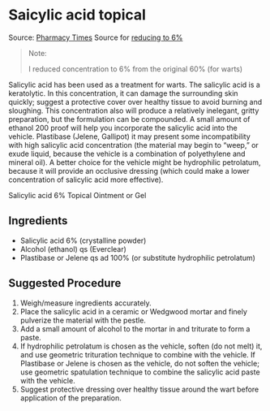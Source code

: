 # Saicylic acid topical

Source: [Pharmacy Times](https://www.pharmacytimes.com/view/compounding-0310)
Source for [reducing to 6%](https://www.medscape.com/viewarticle/495745?form=fpf)

> Note:
>
> I reduced concentration to 6% from the original 60% (for warts)

Salicylic acid has been used as a treatment for warts. The salicylic acid is a keratolytic. In this concentration, it can damage the surrounding skin quickly; suggest a protective cover over healthy tissue to avoid burning and sloughing. This concentration also will produce a relatively inelegant, gritty preparation, but the formulation can be compounded. A small amount of ethanol 200 proof will help you incorporate the salicylic acid into the vehicle. Plastibase (Jelene, Gallipot) it may present some incompatibility with high salicylic acid concentration (the material may begin to “weep,” or exude liquid, because the vehicle is a combination of polyethylene and mineral oil). A better choice for the vehicle might be hydrophilic petrolatum, because it will provide an occlusive dressing (which could make a lower concentration of salicylic acid more effective).

Salicylic acid 6% Topical Ointment or Gel

## Ingredients

- Salicylic acid 6% (crystalline powder)
- Alcohol (ethanol) qs (Everclear)
- Plastibase or Jelene qs ad 100% (or substitute hydrophilic petrolatum)

## Suggested Procedure

1. Weigh/measure ingredients accurately.
2. Place the salicylic acid in a ceramic or Wedgwood mortar and finely pulverize the material with the pestle.
3. Add a small amount of alcohol to the mortar in and triturate to form a paste.
4. If hydrophilic petrolatum is chosen as the vehicle, soften (do not melt) it, and use geometric trituration technique to combine with the vehicle. If Plastibase or Jelene is chosen as the vehicle, do not soften the vehicle; use geometric spatulation technique to combine the salicylic acid paste with the vehicle.
5. Suggest protective dressing over healthy tissue around the wart before application of the preparation.
